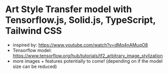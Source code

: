 <!--
# Check out the deployed version [here](https://joelisk.github.io/solid-tensorflow-app/):

- runs well on desktop, currently running the TF model crashes on mobile
- currently haven't tested on tablet
-->

# Art Style Transfer model with Tensorflow.js, Solid.js, TypeScript, Tailwind CSS

- inspired by: https://www.youtube.com/watch?v=dMq4nAMuqO8
- Tensorflow model: https://www.tensorflow.org/hub/tutorials/tf2_arbitrary_image_stylization
- more images + features potentially to come! (depending on if the model size can be reduced)
